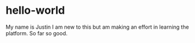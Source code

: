 # hello-world

My name is Justin
I am new to this but am making an effort in learning the platform. So far so good.
